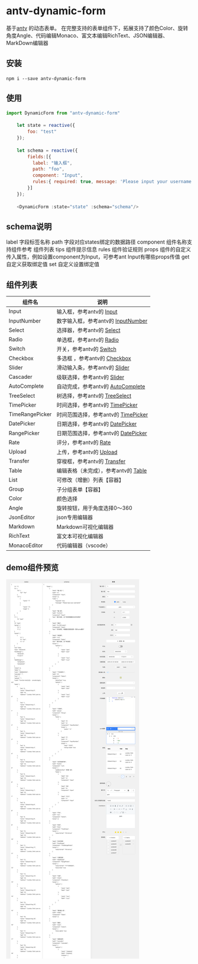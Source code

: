 # antv-dynamic-form

基于[antv](https://www.antdv.com) 的动态表单。
在完整支持的表单组件下，拓展支持了颜色Color、旋转角度Angle、代码编辑Monaco、富文本编辑RichText、JSON编辑器、MarkDown编辑器

## 安装

`npm i --save antv-dynamic-form`

## 使用

```javascript
import DynamicForm from "antv-dynamic-form"
    
    let state = reactive({
    	foo: "test"
    });
    
    let schema = reactive({
    	fields:[{
          label: "输入框",
          path: "foo",
          component: "Input",
          rules:{ required: true, message: 'Please input your username!' }
        }]
    });
    
    <DynamicForm :state="state" :schema="schema"/>
```

## schema说明

label 字段标签名称
path 字段对应states绑定的数据路径
component  组件名称支持组件参考 组件列表
tips 组件提示信息
rules 组件验证规则
props 组件的自定义传入属性，例如设置component为Input，可参考ant Input有哪些props传值
get  自定义获取绑定值
set   自定义设置绑定值




## 组件列表

| 组件名  |  说明 | 
| ------------ | ------------ |
| Input  |  输入框，参考antv的 [Input](https://www.antdv.com/components/input-cn)  |
|  InputNumber  | 数字输入框，参考antv的 [InputNumber](https://www.antdv.com/components/input-cn)   |
|  Select  |  选择器，参考antv的 [Select](https://www.antdv.com/components/select-cn)  |
| Radio  | 单选框，参考antv的 [Radio](https://www.antdv.com/components/radio-cn)   |
|  Switch | 开关，参考antv的 [Switch](https://www.antdv.com/components/switch-cn)   |
|  Checkbox | 多选框 ，参考antv的 [Checkbox](https://www.antdv.com/components/checkbox-cn)|
|  Slider  |  滑动输入条，参考antv的 [Slider](https://www.antdv.com/components/slider-cn)  |
|  Cascader | 级联选择，参考antv的 [Slider](https://www.antdv.com/components/slider-cn)   |
|  AutoComplete | 自动完成，参考antv的 [AutoComplete](https://www.antdv.com/components/autocomplete-cn)   |
| TreeSelect  | 树选择，参考antv的 [TreeSelect](https://www.antdv.com/components/treeselect-cn)  |
| TimePicker  | 时间选择，参考antv的 [TimePicker](https://www.antdv.com/components/timepicker-cn)  |
| TimeRangePicker  | 时间范围选择，参考antv的 [TimePicker](https://www.antdv.com/components/timepicker-cn)  |
| DatePicker  | 日期选择，参考antv的 [DatePicker](https://www.antdv.com/components/datepicker-cn)  |
| RangePicker  | 日期范围选择，参考antv的 [DatePicker](https://www.antdv.com/components/datepicker-cn)  |
| Rate  | 评分，参考antv的 [Rate](https://www.antdv.com/components/rate-cn)  |
| Upload  | 上传，参考antv的 [Upload](https://www.antdv.com/components/upload-cn)  |
| Transfer  | 穿梭框，参考antv的 [Transfer](https://www.antdv.com/components/transfer-cn)  |
| Table  | 编辑表格（未完成），参考antv的 [Table](https://www.antdv.com/components/table-cn)  |
| List  | 可修改（增删）列表【容器】  |
| Group  | 子分组表单【容器】  |
| Color  | 颜色选择  |
| Angle  | 旋转按钮，用于角度选择0～360  |
| JsonEditor  | json专用编辑器  |
| Markdown  | Markdown可视化编辑器  |
| RichText  | 富文本可视化编辑器  |
| MonacoEditor  | 代码编辑器（vscode）  |


## demo组件预览
![输入图片说明](public/%E7%81%AB%E7%8B%90%E6%88%AA%E5%9B%BE_2024-06-20T08-01-34.951Z.png)

